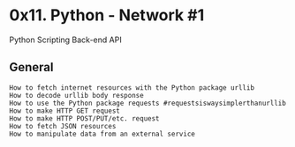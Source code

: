 # 0x11. Python - Network #1
Python
Scripting
Back-end
API
## General
```
How to fetch internet resources with the Python package urllib
How to decode urllib body response
How to use the Python package requests #requestsiswaysimplerthanurllib
How to make HTTP GET request
How to make HTTP POST/PUT/etc. request
How to fetch JSON resources
How to manipulate data from an external service
```
